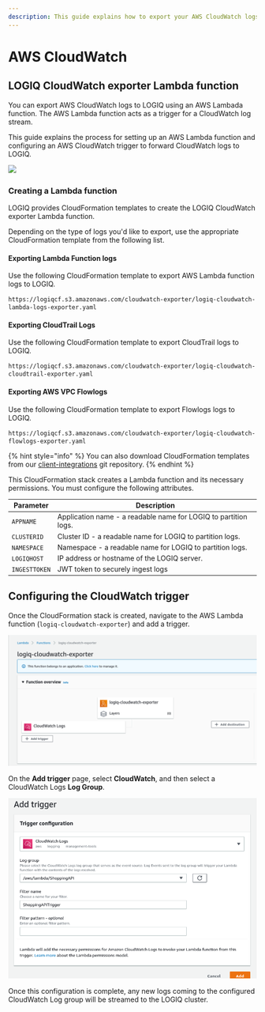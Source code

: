 ```yaml
---
description: This guide explains how to export your AWS CloudWatch logs to LOGIQ.
---
```


# AWS CloudWatch

## LOGIQ CloudWatch exporter Lambda function

You can export AWS CloudWatch logs to LOGIQ using an AWS Lambada function. The AWS Lambda function acts as a trigger for a CloudWatch log stream.&#x20;

This guide explains the process for setting up an AWS Lambda function and configuring an AWS CloudWatch trigger to forward CloudWatch logs to LOGIQ.

![](../../.gitbook/assets/flash-high-level-cloudwatch\(1\).png)

### Creating a Lambda function

LOGIQ provides CloudFormation templates to create the LOGIQ CloudWatch exporter Lambda function.&#x20;

Depending on the type of logs you'd like to export, use the appropriate CloudFormation template from the following list.&#x20;

#### Exporting Lambda Function logs

Use the following CloudFormation template to export AWS Lambda function logs to LOGIQ.

```
https://logiqcf.s3.amazonaws.com/cloudwatch-exporter/logiq-cloudwatch-lambda-logs-exporter.yaml
```

#### Exporting CloudTrail Logs

Use the following CloudFormation template to export CloudTrail logs to LOGIQ.

```
https://logiqcf.s3.amazonaws.com/cloudwatch-exporter/logiq-cloudwatch-cloudtrail-exporter.yaml
```

#### Exporting AWS VPC Flowlogs

Use the following CloudFormation template to export Flowlogs logs to LOGIQ.

```
https://logiqcf.s3.amazonaws.com/cloudwatch-exporter/logiq-cloudwatch-flowlogs-exporter.yaml
```

{% hint style="info" %}
You can also download CloudFormation templates from our [client-integrations](https://bitbucket.org/logiqcloud/client-integrations/src/master/cloudwatch-exporter/) git repository.
{% endhint %}

This CloudFormation stack creates a Lambda function and its necessary permissions. You must configure the following attributes.

| Parameter     | Description                                                     |
| ------------- | --------------------------------------------------------------- |
| `APPNAME`     | Application name - a readable name for LOGIQ to partition logs. |
| `CLUSTERID`   | Cluster ID - a readable name for LOGIQ to partition logs.       |
| `NAMESPACE`   | Namespace - a readable name for LOGIQ to partition logs.        |
| `LOGIQHOST`   | IP address or hostname of the LOGIQ server.                     |
| `INGESTTOKEN` | JWT token to securely ingest logs                               |

## Configuring the CloudWatch trigger

Once the CloudFormation stack is created, navigate to the AWS Lambda function (`logiq-cloudwatch-exporter`) and add a trigger.&#x20;

![](<../../.gitbook/assets/image (3).png>)

On the **Add trigger** page, select **CloudWatch**, and then select a CloudWatch Logs **Log Group**.&#x20;

![](<../../.gitbook/assets/image (4).png>)

Once this configuration is complete, any new logs coming to the configured CloudWatch Log group will be streamed to the LOGIQ cluster.
